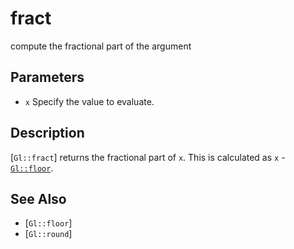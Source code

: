 # fract
compute the fractional part of the argument

## Parameters
- `x`
  Specify the value to evaluate.

## Description
[`Gl::fract`] returns the fractional part of `x`. This is calculated
  as `x` - [`Gl::floor`](`x`).

## See Also
- [`Gl::floor`]
- [`Gl::round`]

